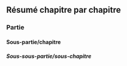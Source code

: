 ## Résumé chapitre par chapitre
### Partie
#### Sous-partie/chapitre
##### Sous-sous-partie/sous-chapitre